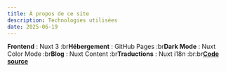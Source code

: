 ```yaml
---
title: À propos de ce site
description: Technologies utilisées
date: 2025-06-19
---
```


**Frontend** : Nuxt 3 :br**Hébergement** : GitHub Pages :br**Dark Mode** : Nuxt Color Mode :br**Blog** : Nuxt Content :br**Traductions** : Nuxt i18n :br:br[**Code source**](https://github.com/y-l-g/y-l-g.github.io)
